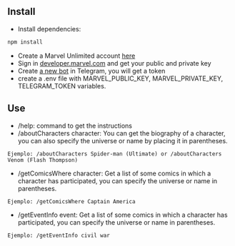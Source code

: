 ## Install

* Install dependencies:
```bash
npm install
```
* Create a Marvel Unlimited account [here](https://www.marvel.com/comics/unlimited)
* Sign in [developer.marvel.com](https://developer.marvel.com/account) and get your public and private key
* Create [a new bot](https://core.telegram.org/bots) in Telegram, you will get a token
* create a .env file with MARVEL_PUBLIC_KEY, MARVEL_PRIVATE_KEY, TELEGRAM_TOKEN variables.

## Use

* /help: command to get the instructions
* /aboutCharacters character: You can get the biography of a character, you can also specify the universe or name by placing it in parentheses.
```
Ejemplo: /aboutCharacters Spider-man (Ultimate) or /aboutCharacters Venom (Flash Thompson)
```
* /getComicsWhere character: Get a list of some comics in which a character has participated, you can specify the universe or name in parentheses.
```
Ejemplo: /getComicsWhere Captain America
```
* /getEventInfo event: Get a list of some comics in which a character has participated, you can specify the universe or name in parentheses.
```
Ejemplo: /getEventInfo civil war
```
